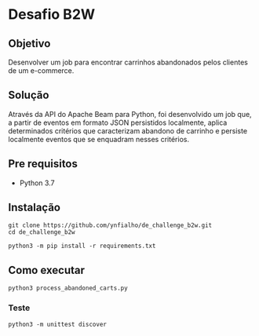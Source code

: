 # Desafio B2W

## Objetivo
Desenvolver um job para encontrar carrinhos abandonados pelos clientes de um e-commerce. 

## Solução
Através da API do Apache Beam para Python, foi desenvolvido um job que, a partir de eventos em formato JSON persistidos localmente, aplica determinados critérios que caracterizam abandono de carrinho e persiste localmente eventos que se enquadram nesses critérios.  

## Pre requisitos
* Python 3.7

## Instalação
    git clone https://github.com/ynfialho/de_challenge_b2w.git
    cd de_challenge_b2w

    python3 -m pip install -r requirements.txt

## Como executar
    python3 process_abandoned_carts.py

### Teste
    python3 -m unittest discover
